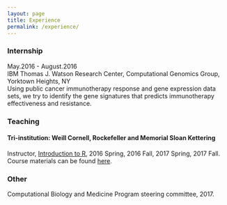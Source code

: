 ```yaml
---
layout: page
title: Experience
permalink: /experience/
---
```


### Internship
May.2016 - August.2016 <br />
IBM Thomas J. Watson Research Center, Computational Genomics Group, Yorktown Heights, NY <br />
Using public cancer immunotherapy response and gene expression data sets, we try to identify the gene signatures that predicts immunotherapy effectiveness and resistance.

### Teaching
#### Tri-institution: Weill Cornell, Rockefeller and Memorial Sloan Kettering
Instructor, [Introduction to R], 2016 Spring, 2016 Fall,  2017 Spring, 2017 Fall.
Course materials can be found [here]. <br />

### Other
Computational Biology and Medicine Program steering committee, 2017.

[Introduction to R]: http://www.trii.org/courses/r.html
[here]: https://github.com/hy395/R-course
